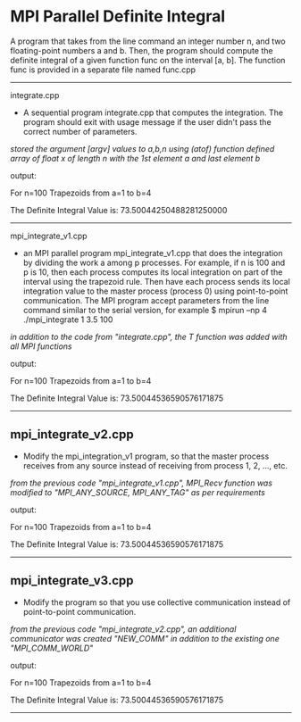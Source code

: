 # MPI Parallel Definite Integral

 A program that takes from the line command an integer number n, and two floating-point numbers a and b. Then, the program should compute
the definite integral of a given function func on the interval [a, b]. The function func is provided in a separate file named func.cpp

------------------------
integrate.cpp

* A sequential program integrate.cpp that computes the integration. The program should exit with usage message if the user didn't pass the correct number of parameters.

*stored the argument [argv] values to a,b,n using (atof) function*
*defined array of float x of length n with the 1st element a and last element b*



output:

 For n=100 Trapezoids from a=1 to b=4
 
 The Definite Integral Value is: 73.50044250488281250000

------------------------
mpi_integrate_v1.cpp

* an MPI parallel program mpi_integrate_v1.cpp that does the integration by dividing the work a among p processes. For example, if n is 100 and p is 10, then each process computes its local integration on part of the interval using the trapezoid rule. Then have each process sends its local integration value to the master process (process 0) using point-to-point communication. The MPI program accept parameters from the line command similar to the serial version, for example $ mpirun –np 4 ./mpi_integrate 1 3.5 100

*in addition to the code from "integrate.cpp", the T function was added with all MPI functions*



output:

 For n=100 Trapezoids from a=1 to b=4
 
 The Definite Integral Value is: 73.50044536590576171875

------------------------
mpi_integrate_v2.cpp
-
* Modify the mpi_integration_v1 program, so that the master process receives from any source instead of receiving from process 1, 2, …, etc.

*from the previous code "mpi_integrate_v1.cpp", MPI_Recv function was modified to "MPI_ANY_SOURCE, MPI_ANY_TAG" as per requirements*



output:

 For n=100 Trapezoids from a=1 to b=4
 
 The Definite Integral Value is: 73.50044536590576171875

------------------------
mpi_integrate_v3.cpp
-
* Modify the program so that you use collective communication instead of point-to-point communication.

*from the previous code "mpi_integrate_v2.cpp", an additional communicator was created "NEW_COMM" in addition to the existing one "MPI_COMM_WORLD"*



output:

 For n=100 Trapezoids from a=1 to b=4
 
 The Definite Integral Value is: 73.50044536590576171875

------------------------
